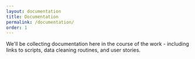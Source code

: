 ```yaml
---
layout: documentation
title: Documentation
permalink: /documentation/
order: 1
---
```


We'll be collecting documentation here in the course of the work - including links to scripts, data cleaning routines, and user stories.
